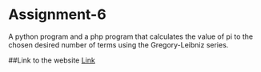# Assignment-6
A python program and a php program that calculates the value of pi to the chosen desired number of terms using the Gregory-Leibniz series.

##Link to the website
<a href="https://ninakroft.github.io/Assignment-6/">Link</a>
